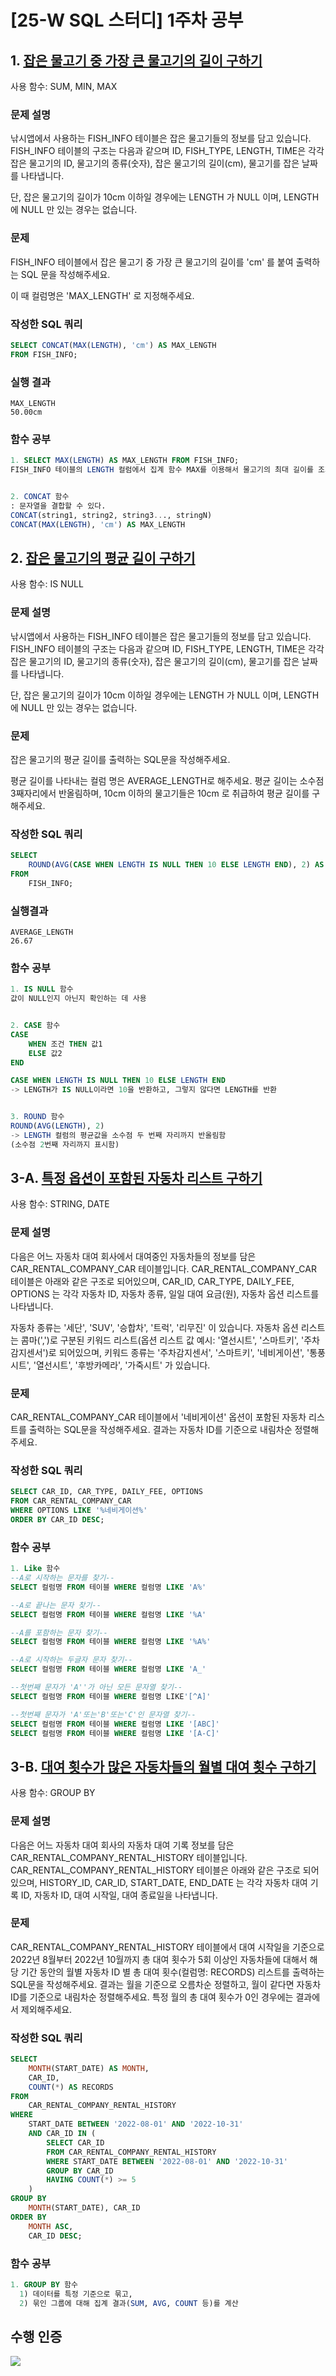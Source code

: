 # [25-W SQL 스터디] 1주차 공부

## 1. [잡은 물고기 중 가장 큰 물고기의 길이 구하기](https://school.programmers.co.kr/learn/courses/30/lessons/298515)
사용 함수: SUM, MIN, MAX

### 문제 설명
낚시앱에서 사용하는 FISH_INFO 테이블은 잡은 물고기들의 정보를 담고 있습니다. FISH_INFO 테이블의 구조는 다음과 같으며 ID, FISH_TYPE, LENGTH, TIME은 각각 잡은 물고기의 ID, 물고기의 종류(숫자), 잡은 물고기의 길이(cm), 물고기를 잡은 날짜를 나타냅니다.

단, 잡은 물고기의 길이가 10cm 이하일 경우에는 LENGTH 가 NULL 이며, LENGTH 에 NULL 만 있는 경우는 없습니다.

### 문제
FISH_INFO 테이블에서 잡은 물고기 중 가장 큰 물고기의 길이를 'cm' 를 붙여 출력하는 SQL 문을 작성해주세요.

이 때 컬럼명은 'MAX_LENGTH' 로 지정해주세요.

### 작성한 SQL 쿼리
```SQL
SELECT CONCAT(MAX(LENGTH), 'cm') AS MAX_LENGTH
FROM FISH_INFO;
```

### 실행 결과
```
MAX_LENGTH
50.00cm
```

### 함수 공부
```SQL
1. SELECT MAX(LENGTH) AS MAX_LENGTH FROM FISH_INFO;
FISH_INFO 테이블의 LENGTH 컬럼에서 집계 함수 MAX를 이용해서 물고기의 최대 길이를 조회하고, 그 결과를 MAX_LENGTH로 지정한다.


2. CONCAT 함수
: 문자열을 결합할 수 있다.
CONCAT(string1, string2, string3..., stringN)
CONCAT(MAX(LENGTH), 'cm') AS MAX_LENGTH
```


## 2. [잡은 물고기의 평균 길이 구하기](https://school.programmers.co.kr/learn/courses/30/lessons/293259)
사용 함수: IS NULL

### 문제 설명
낚시앱에서 사용하는 FISH_INFO 테이블은 잡은 물고기들의 정보를 담고 있습니다. FISH_INFO 테이블의 구조는 다음과 같으며 ID, FISH_TYPE, LENGTH, TIME은 각각 잡은 물고기의 ID, 물고기의 종류(숫자), 잡은 물고기의 길이(cm), 물고기를 잡은 날짜를 나타냅니다.

단, 잡은 물고기의 길이가 10cm 이하일 경우에는 LENGTH 가 NULL 이며, LENGTH 에 NULL 만 있는 경우는 없습니다.

### 문제
잡은 물고기의 평균 길이를 출력하는 SQL문을 작성해주세요.

평균 길이를 나타내는 컬럼 명은 AVERAGE_LENGTH로 해주세요.
평균 길이는 소수점 3째자리에서 반올림하며, 10cm 이하의 물고기들은 10cm 로 취급하여 평균 길이를 구해주세요.

### 작성한 SQL 쿼리
```SQL
SELECT 
    ROUND(AVG(CASE WHEN LENGTH IS NULL THEN 10 ELSE LENGTH END), 2) AS AVERAGE_LENGTH
FROM 
    FISH_INFO;
```

### 실행결과
```
AVERAGE_LENGTH
26.67
```

### 함수 공부
```SQL
1. IS NULL 함수
값이 NULL인지 아닌지 확인하는 데 사용


2. CASE 함수
CASE
    WHEN 조건 THEN 값1
    ELSE 값2
END

CASE WHEN LENGTH IS NULL THEN 10 ELSE LENGTH END
-> LENGTH가 IS NULL이라면 10을 반환하고, 그렇지 않다면 LENGTH를 반환


3. ROUND 함수
ROUND(AVG(LENGTH), 2)
-> LENGTH 컬럼의 평균값을 소수점 두 번째 자리까지 반올림함
(소수점 2번째 자리까지 표시함)
```


## 3-A. [특정 옵션이 포함된 자동차 리스트 구하기](https://school.programmers.co.kr/learn/courses/30/lessons/157343)
사용 함수: STRING, DATE

### 문제 설명
다음은 어느 자동차 대여 회사에서 대여중인 자동차들의 정보를 담은 CAR_RENTAL_COMPANY_CAR 테이블입니다. CAR_RENTAL_COMPANY_CAR 테이블은 아래와 같은 구조로 되어있으며, CAR_ID, CAR_TYPE, DAILY_FEE, OPTIONS 는 각각 자동차 ID, 자동차 종류, 일일 대여 요금(원), 자동차 옵션 리스트를 나타냅니다.

자동차 종류는 '세단', 'SUV', '승합차', '트럭', '리무진' 이 있습니다. 자동차 옵션 리스트는 콤마(',')로 구분된 키워드 리스트(옵션 리스트 값 예시: '열선시트', '스마트키', '주차감지센서')로 되어있으며, 키워드 종류는 '주차감지센서', '스마트키', '네비게이션', '통풍시트', '열선시트', '후방카메라', '가죽시트' 가 있습니다.

### 문제
CAR_RENTAL_COMPANY_CAR 테이블에서 '네비게이션' 옵션이 포함된 자동차 리스트를 출력하는 SQL문을 작성해주세요. 결과는 자동차 ID를 기준으로 내림차순 정렬해주세요.

### 작성한 SQL 쿼리
```SQL
SELECT CAR_ID, CAR_TYPE, DAILY_FEE, OPTIONS
FROM CAR_RENTAL_COMPANY_CAR
WHERE OPTIONS LIKE '%네비게이션%'
ORDER BY CAR_ID DESC;
```

### 함수 공부
```SQL
1. Like 함수
--A로 시작하는 문자를 찾기--
SELECT 컬럼명 FROM 테이블 WHERE 컬럼명 LIKE 'A%'

--A로 끝나는 문자 찾기--
SELECT 컬럼명 FROM 테이블 WHERE 컬럼명 LIKE '%A'

--A를 포함하는 문자 찾기--
SELECT 컬럼명 FROM 테이블 WHERE 컬럼명 LIKE '%A%'

--A로 시작하는 두글자 문자 찾기--
SELECT 컬럼명 FROM 테이블 WHERE 컬럼명 LIKE 'A_'

--첫번째 문자가 'A''가 아닌 모든 문자열 찾기--
SELECT 컬럼명 FROM 테이블 WHERE 컬럼명 LIKE'[^A]'

--첫번째 문자가 'A'또는'B'또는'C'인 문자열 찾기--
SELECT 컬럼명 FROM 테이블 WHERE 컬럼명 LIKE '[ABC]'
SELECT 컬럼명 FROM 테이블 WHERE 컬럼명 LIKE '[A-C]'
```


## 3-B. [대여 횟수가 많은 자동차들의 월별 대여 횟수 구하기](https://school.programmers.co.kr/learn/courses/30/lessons/151139)
사용 함수: GROUP BY

### 문제 설명
다음은 어느 자동차 대여 회사의 자동차 대여 기록 정보를 담은 CAR_RENTAL_COMPANY_RENTAL_HISTORY 테이블입니다. CAR_RENTAL_COMPANY_RENTAL_HISTORY 테이블은 아래와 같은 구조로 되어있으며, HISTORY_ID, CAR_ID, START_DATE, END_DATE 는 각각 자동차 대여 기록 ID, 자동차 ID, 대여 시작일, 대여 종료일을 나타냅니다.

### 문제
CAR_RENTAL_COMPANY_RENTAL_HISTORY 테이블에서 대여 시작일을 기준으로 2022년 8월부터 2022년 10월까지 총 대여 횟수가 5회 이상인 자동차들에 대해서 해당 기간 동안의 월별 자동차 ID 별 총 대여 횟수(컬럼명: RECORDS) 리스트를 출력하는 SQL문을 작성해주세요. 결과는 월을 기준으로 오름차순 정렬하고, 월이 같다면 자동차 ID를 기준으로 내림차순 정렬해주세요. 특정 월의 총 대여 횟수가 0인 경우에는 결과에서 제외해주세요.

### 작성한 SQL 쿼리
```SQL
SELECT 
    MONTH(START_DATE) AS MONTH,
    CAR_ID,
    COUNT(*) AS RECORDS
FROM 
    CAR_RENTAL_COMPANY_RENTAL_HISTORY
WHERE 
    START_DATE BETWEEN '2022-08-01' AND '2022-10-31'
    AND CAR_ID IN (
        SELECT CAR_ID
        FROM CAR_RENTAL_COMPANY_RENTAL_HISTORY
        WHERE START_DATE BETWEEN '2022-08-01' AND '2022-10-31'
        GROUP BY CAR_ID
        HAVING COUNT(*) >= 5
    )
GROUP BY 
    MONTH(START_DATE), CAR_ID
ORDER BY 
    MONTH ASC,
    CAR_ID DESC;
```

### 함수 공부
```SQL
1. GROUP BY 함수
  1) 데이터를 특정 기준으로 묶고,
  2) 묶인 그룹에 대해 집계 결과(SUM, AVG, COUNT 등)를 계산
```


## 수행 인증
![](https://github.com/bird-one-00/25-W_SQL_study/blob/main/img/%EC%8A%A4%ED%81%AC%EB%A6%B0%EC%83%B7%202025-01-14%20034541.png)